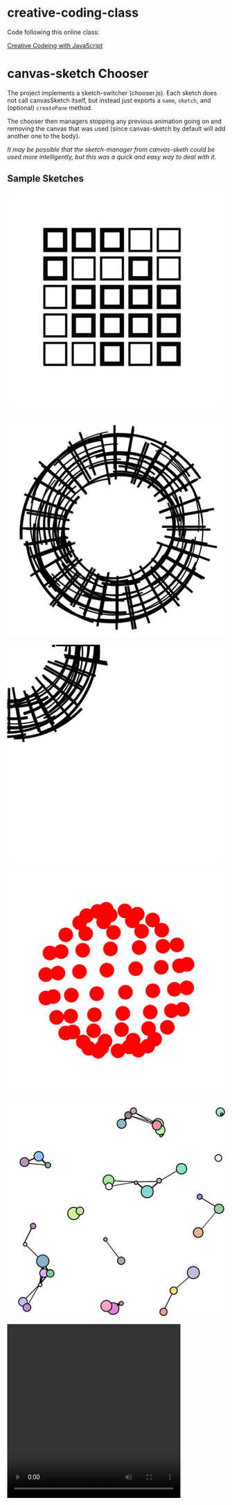 # creative-coding-class

Code following this online class:

[Creative Codeing with JavaScript](https://www.domestika.org/en/courses/2729-creative-coding-making-visuals-with-javascript/course)

# canvas-sketch Chooser

The project implements a sketch-switcher (chooser.js).  Each sketch does not call canvasSketch itself, but instead just exports
a `name`, `sketch`, and (optional) `createPane` method.

The chooser then managers stopping any previous animation going on
and removing the canvas that was used (since canvas-sketch by default will add another one to the body).

*It may be possible that the sketch-manager from canvas-sketh could be used more intelligently, but this was a quick and easy
way to deal with it.*


## Sample Sketches

![boxes](./snapshots/2021.10.01-16.45.17.png)

![circles](./snapshots/2021.10.08-01.24.03.png)

![arcs](./snapshots/2021.10.01-19.22.12.png)

![sphere](./snapshots/2021.10.01-21.56.37.png)

![dots](./snapshots/2021.10.08-01.00.18.png)

<video width="400" height="400" autoplay>
  <source src="./snapshots/2021.10.08-01.14.41.mp4" type="video/mp4">
</video>

